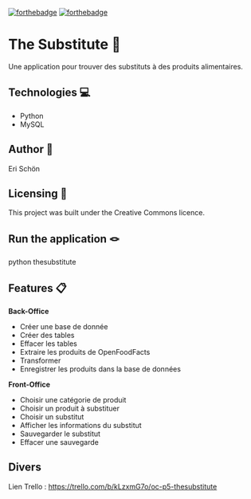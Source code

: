 [![forthebadge](https://forthebadge.com/images/badges/cc-0.svg)](https://forthebadge.com)
[![forthebadge](https://forthebadge.com/images/badges/made-with-python.svg)](https://forthebadge.com)


# The Substitute 🍔

Une application pour trouver des substituts à des produits alimentaires.

## Technologies 💻

* Python
* MySQL

## Author 🦉

Eri Schön

## Licensing 🔖

This project was built under the Creative Commons licence.

## Run the application 🪢

python thesubstitute

## Features 📋

**Back-Office**
* Créer une base de donnée
* Créer des tables
* Effacer les tables
* Extraire les produits de OpenFoodFacts
* Transformer 
* Enregistrer les produits dans la base de données

**Front-Office**
* Choisir une catégorie de produit
* Choisir un produit à substituer
* Choisir un substitut
* Afficher les informations du substitut
* Sauvegarder le substitut
* Effacer une sauvegarde

## Divers

Lien Trello : https://trello.com/b/kLzxmG7o/oc-p5-thesubstitute